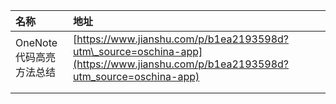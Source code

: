 | 名称 | 地址 |
| :--- | :--- |
| OneNote 代码高亮方法总结 | [https://www.jianshu.com/p/b1ea2193598d?utm\_source=oschina-app](https://www.jianshu.com/p/b1ea2193598d?utm_source=oschina-app) |
|  |  |
|  |  |



